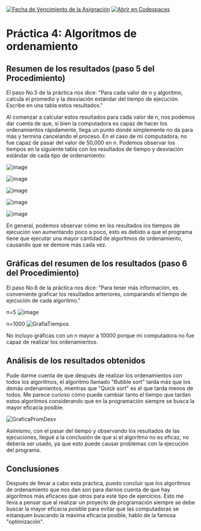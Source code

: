 [![Fecha de Vencimiento de la Asignación](https://classroom.github.com/assets/deadline-readme-button-24ddc0f5d75046c5622901739e7c5dd533143b0c8e959d652212380cedb1ea36.svg)](https://classroom.github.com/a/ke8zCzPd)
[![Abrir en Codespaces](https://classroom.github.com/assets/launch-codespace-7f7980b617ed060a017424585567c406b6ee15c891e84e1186181d67ecf80aa0.svg)](https://classroom.github.com/open-in-codespaces?assignment_repo_id=13628923)

# Práctica 4: Algoritmos de ordenamiento

## Resumen de los resultados (paso 5 del Procedimiento)

El paso No.5 de la práctica nos dice: "Para cada valor de n y algoritmo, calcula el promedio y la desviación estándar del tiempo de ejecución. Escribe en una tabla estos resultados."

Al comenzar a calcular estos resultados para cada valor de n, nos podemos dar cuenta de que, si bien la computadora es capaz de hacer los ordenamientos rápidamente, llega un punto donde simplemente no da para más y termina cancelando el proceso. En el caso de mi computadora, no fue capaz de pasar del valor de 50,000 en n. Podemos observar los tiempos en la siguiente tabla con los resultados de tiempo y desviación estándar de cada tipo de ordenamiento:

![image](https://github.com/AGN-Teaching/practica-4-algoritmos-de-ordenamiento-Shadic1212/assets/89264651/2863c145-bdb4-4d59-970b-2b5d3ecd4614)

![image](https://github.com/AGN-Teaching/practica-4-algoritmos-de-ordenamiento-Shadic1212/assets/89264651/c7b0ba8f-ae47-403b-9039-5c6fc1fb9836)

![image](https://github.com/AGN-Teaching/practica-4-algoritmos-de-ordenamiento-Shadic1212/assets/89264651/ac1f5512-9393-45be-b471-61cd61cb5e90)

![image](https://github.com/AGN-Teaching/practica-4-algoritmos-de-ordenamiento-Shadic1212/assets/89264651/37213a21-e3f2-447d-8b92-3ace59c201e5)

![image](https://github.com/AGN-Teaching/practica-4-algoritmos-de-ordenamiento-Shadic1212/assets/89264651/13c45171-8e6a-4095-8d0d-d4969bcfc9f5)

En general, podemos observar cómo en los resultados los tiempos de ejecución van aumentando poco a poco, esto es debido a que el programa tiene que ejecutar una mayor cantidad de algoritmos de ordenamiento, causando que se demore más cada vez.

## Gráficas del resumen de los resultados (paso 6 del Procedimiento)

El paso No.6 de la práctica nos dice: "Para tener más información, es conveniente graficar los resultados anteriores, comparando el tiempo de ejecución de cada algoritmo."

n=5
![image](https://github.com/AGN-Teaching/practica-4-algoritmos-de-ordenamiento-Shadic1212/assets/89264651/cf688de8-70a3-4fe1-a2ff-5fefa942e3d7)

n=1000
![GrafiaTiempos](https://github.com/AGN-Teaching/practica-4-algoritmos-de-ordenamiento-Shadic1212/assets/89264651/ca84951a-48c0-42f6-a191-822d3a89ae5d)

No incluyo gráficas con un n mayor a 10000 porque mi computadora no fue capaz de realizar los ordenamientos.

## Análisis de los resultados obtenidos

Pude darme cuenta de que después de realizar los ordenamientos con todos los algoritmos, el algoritmo llamado "Bubble sort" tarda más que los demás ordenamientos, mientras que "Quick sort" es el que tarda menos de todos. Me parece curioso cómo puede cambiar tanto el tiempo que tardan estos algoritmos considerando que en la programación siempre se busca la mayor eficacia posible.

![GraficaPromDesv](https://github.com/AGN-Teaching/practica-4-algoritmos-de-ordenamiento-Shadic1212/assets/89264651/1b5a19dc-2392-4ade-b0df-c484a9129c5e)

Asimismo, con el pasar del tiempo y observando los resultados de las ejecuciones, llegué a la conclusión de que si el algoritmo no es eficaz, no debería ser usado, ya que esto puede causar problemas con la ejecución del programa.

## Conclusiones

Después de llevar a cabo esta práctica, puedo concluir que los algoritmos de ordenamiento que nos dan son para darnos cuenta de que hay algoritmos más eficaces que otros para este tipo de ejercicios. Esto me lleva a pensar que al realizar un proyecto de programación siempre se debe buscar la mayor eficacia posible para evitar que las computadoras se estanquen buscando la máxima eficacia posible, hablo de la famosa "optimización".

